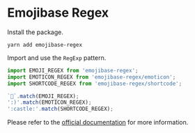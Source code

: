 # Emojibase Regex

Install the package.

```
yarn add emojibase-regex
```

Import and use the `RegExp` pattern.

```javascript
import EMOJI_REGEX from 'emojibase-regex';
import EMOTICON_REGEX from 'emojibase-regex/emoticon';
import SHORTCODE_REGEX from 'emojibase-regex/shortcode';

`🏰`.match(EMOJI_REGEX);
':)'.match(EMOTICON_REGEX);
':castle:'.match(SHORTCODE_REGEX);
```

Please refer to the [official documentation](https://github.com/milesj/emojibase) for more
information.
